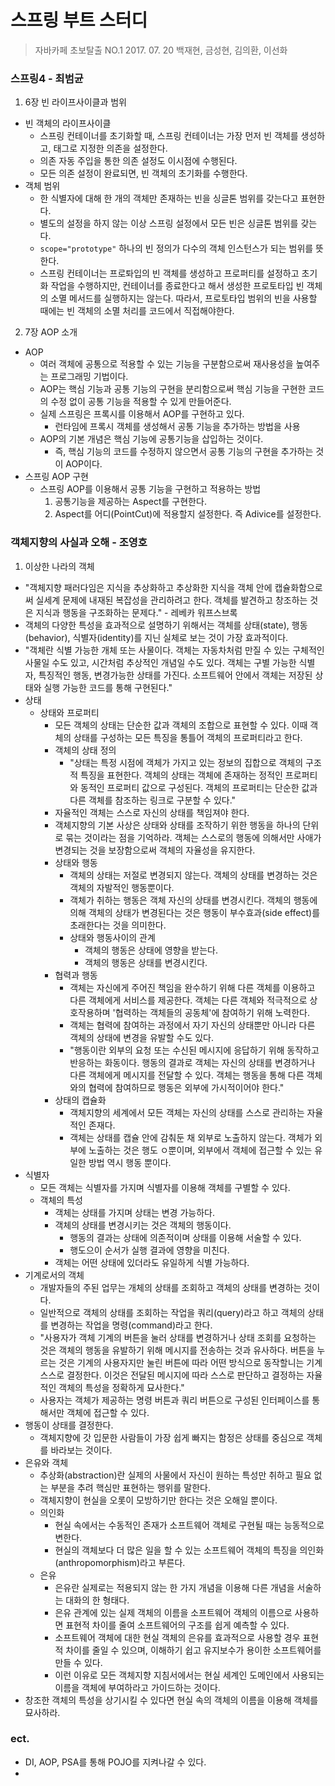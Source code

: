 스프링 부트 스터디
=============================

> 자바카페
> 초보탈출 NO.1
> 2017. 07. 20
> 백재현, 금성현, 김의환, 이선화

### 스프링4 - 최범균

1. 6장 빈 라이프사이클과 범위
  - 빈 객체의 라이프사이클
    * 스프링 컨테이너를 초기화할 때, 스프링 컨테이너는 가장 먼저 빈 객체를 생성하고, <property> 태그로 지정한 의존을 설정한다.
    * 의존 자동 주입을 통한 의존 설정도 이시점에 수행된다.
    * 모든 의존 설정이 완료되면, 빈 객체의 초기화를 수행한다.
  - 객체 범위
    * 한 식별자에 대해 한 개의 객체만 존재하는 빈을 싱글톤 범위를 갖는다고 표현한다.
    * 별도의 설정을 하지 않는 이상 스프링 설정에서 모든 빈은 싱글톤 범위를 갖는다.
    * `scope="prototype"` 하나의 빈 정의가 다수의 객체 인스턴스가 되는 범위를 뜻한다.
    * 스프링 컨테이너는 프로톼입의 빈 객체를 생성하고 프로퍼티를 설정하고 초기화 작업을 수행하지만, 컨테이너를 종료한다고 해서 생성한 프로토타입 빈 객체의 소멸 메서드를 실행하지는 않는다. 따라서, 프로토타입 범위의 빈을 사용할 때에는 빈 객체의 소멸 처리를 코드에서 직접해야한다.
2. 7장 AOP 소개
  - AOP
    * 여러 객체에 공통으로 적용할 수 있는 기능을 구분함으로써 재사용성을 높여주는 프로그래밍 기법이다.
    * AOP는 핵심 기능과 공통 기능의 구현을 분리함으로써 핵심 기능을 구현한 코드의 수정 없이 공통 기능을 적용할 수 있게 만들어준다.
    * 실제 스프링은 프록시를 이용해서 AOP를 구현하고 있다.
      + 런타임에 프록시 객체를 생성해서 공통 기능을 추가하는 방법을 사용
    * AOP의 기본 개념은 핵심 기능에 공통기능을 삽입하는 것이다.
      + 즉, 핵심 기능의 코드를 수정하지 않으면서 공통 기능의 구현을 추가하는 것이 AOP이다.
  - 스프링 AOP 구현
    * 스프링 AOP를 이용해서 공통 기능을 구현하고 적용하는 방법
      1. 공통기능을 제공하는 Aspect를 구현한다.
      2. Aspect를 어디(PointCut)에 적용할지 설정한다. 즉 Adivice를 설정한다.

### 객체지향의 사실과 오해 - 조영호

1. 이상한 나라의 객체
  - "객체지향 패러다임은 지식을 추상화하고 추상화한 지식을 객체 안에 캡슐화함으로써 실세계 문제에 내재된 복잡성을 관리하려고 한다. 객체를 발견하고 창조하는 것은 지식과 행동을 구조화하는 문제다." - 레베카 워프스브록
  - 객체의 다양한 특성을 효과적으로 설명하기 위해서는 객체를 상태(state), 행동(behavior), 식별자(identity)를 지닌 실체로 보는 것이 가장 효과적이다.
  - "객체란 식별 가능한 개체 또는 사물이다. 객체는 자동차처럼 만질 수 있는 구체적인 사물일 수도 있고, 시간처럼 추상적인 개념일 수도 있다. 객체는 구별 가능한 식별자, 특징적인 행동, 변경가능한 상태를 가진다. 소프트웨어 안에서 객체는 저장된 상태와 실행 가능한 코드를 통해 구현된다."
  - 상태
    * 상태와 프로퍼티
      + 모든 객체의 상태는 단순한 값과 객체의 조합으로 표현할 수 있다. 이때 객체의 상태를 구성하는 모든 특징을 통틀어 객체의 프로퍼티라고 한다.
      + 객체의 상태 정의
        - "상태는 특정 시점에 객체가 가지고 있는 정보의 집합으로 객체의 구조적 특징을 표현한다. 객체의 상태는 객체에 존재하는 정적인 프로퍼티와 동적인 프로퍼티 값으로 구성된다. 객체의 프로퍼티는 단순한 값과 다른 객체를 참조하는 링크로 구분할 수 있다."
      + 자율적인 객체는 스스로 자신의 상태를 책임져야 한다.
      + 객체지향의 기본 사상은 상태와 상태를 조작하기 위한 행동을 하나의 단위로 묶는 것이라는 점을 기억하라. 객체는 스스로의 행동에 의해서만 사애가 변경되는 것을 보장함으로써 객체의 자율성을 유지한다.
      + 상태와 행동
        - 객체의 상태는 저절로 변경되지 않는다. 객체의 상태를 변경하는 것은 객체의 자발적인 행동뿐이다.
        - 객체가 취하는 행동은 객체 자신의 상태를 변경시킨다. 객체의 행동에 의해 객체의 상태가 변경된다는 것은 행동이 부수효과(side effect)를 초래한다는 것을 의미한다.
        - 상태와 행동사이의 관계
          * 객체의 행동은 상태에 영향을 받는다.
          * 객체의 행동은 상태를 변경시킨다.
      + 협력과 행동
        - 객체는 자신에게 주어진 책임을 완수하기 위해 다른 객체를 이용하고 다른 객체에게 서비스를 제공한다. 객체는 다른 객체와 적극적으로 상호작용하며 '협력하는 객체들의 공동체'에 참여하기 위해 노력한다.
        - 객체는 협력에 참여하는 과정에서 자기 자신의 상태뿐만 아니라 다른 객체의 상태에 변경을 유발할 수도 있다.
        - "행동이란 외부의 요청 또는 수신된 메시지에 응답하기 위해 동작하고 반응하는 화동이다. 행동의 결과로 객체는 자신의 상태를 변경하거나 다른 객체에게 메시지를 전달할 수 있다. 객체는 행동을 통해 다른 객체와의 협력에 참여하므로 행동은 외부에 가시적이어야 한다."
      + 상태의 캡슐화
        - 객체지향의 세계에서 모든 객체는 자신의 상태를 스스로 관리하는 자율적인 존재다.
        - 객체는 상태를 캡슐 안에 감춰둔 채 외부로 노출하지 않는다. 객체가 외부에 노출하는 것은 행도 ㅇ뿐이며, 외부에서 객체에 접근할 수 있는 유일한 방법 역시 행동 뿐이다.
  - 식별자
    * 모든 객체는 식별자를 가지며 식별자를 이용해 객체를 구별할 수 있다.
    * 객체의 특성
      + 객체는 상태를 가지며 상태는 변경 가능하다.
      + 객체의 상태를 변경시키는 것은 객체의 행동이다.
        - 행동의 결과는 상태에 의존적이며 상태를 이용해 서술할 수 있다.
        - 행도으이 순서가 실행 결과에 영향을 미친다.
      + 객체는 어떤 상태에 있더라도 유일하게 식별 가능하다.
  - 기계로서의 객체
    * 개발자들의 주된 업무는 개체의 상태를 조회하고 객체의 상태를 변경하는 것이다.
    * 일반적으로 객체의 상태를 조회하는 작업을 쿼리(query)라고 하고 객체의 상태를 변경하는 작업을 명령(command)라고 한다.
    * "사용자가 객체 기계의 버튼을 눌러 상태를 변경하거나 상태 조회를 요청하는 것은 객체의 행동을 유발하기 위해 메시지를 전송하는 것과 유사하다. 버튼을 누르는 것은 기계의 사용자지만 눌린 버튼에 따라 어떤 방식으로 동작할니는 기계 스스로 결정한다. 이것은 전달된 메시지에 따라 스스로 판단하고 결정하는 자율적인 객체의 특성을 정확하게 묘사한다."
    * 사용자는 객체가 제공하는 명령 버튼과 쿼리 버튼으로 구성된 인터페이스를 통해서만 객체에 접근할 수 있다.
  - 행동이 상태를 결정한다.
    * 객체지향에 갓 입문한 사람들이 가장 쉽게 빠지는 함정은 상태를 중심으로 객체를 바라보는 것이다.
  - 은유와 객체
    * 추상화(abstraction)란 실제의 사물에서 자신이 원하는 특성만 취하고 필요 없는 부분을 추려 핵심만 표현하는 행위를 말한다.
    * 객체지향이 현실을 오롯이 모방하기만 한다는 것은 오해일 뿐이다.
    * 의인화
      + 현실 속에서는 수동적인 존재가 소프트웨어 객체로 구현될 때는 능동적으로 변한다.
      + 현실의 객체보다 더 많은 일을 할 수 있는 소프트웨어 객체의 특징을 의인화(anthropomorphism)라고 부른다.
    * 은유
      + 은유란 실제로는 적용되지 않는 한 가지 개념을 이용해 다른 개념을 서술하는 대화의 한 형태다.
      + 은유 관계에 있는 실제 객체의 이름을 소프트웨어 객체의 이름으로 사용하면 표현적 차이를 줄여 소프트웨어의 구조를 쉽게 예측할 수 있다.
      + 소프트웨어 객체에 대한 현실 객체의 은유를 효과적으로 사용할 경우 표현적 차이를 줄일 수 있으며, 이해하기 쉽고 유지보수가 용이한 소프트웨어를 만들 수 있다.
      + 이런 이유로 모든 객체지향 지침서에서는 현실 세계인 도메인에서 사용되는 이름을 객체에 부여하라고 가이드하는 것이다.
  - 창조한 객체의 특성을 상기시킬 수 있다면 현실 속의 객체의 이름을 이용해 객체를 묘사하라.

### ect.
  - DI, AOP, PSA를 통해 POJO를 지켜나갈 수 있다.
  -
